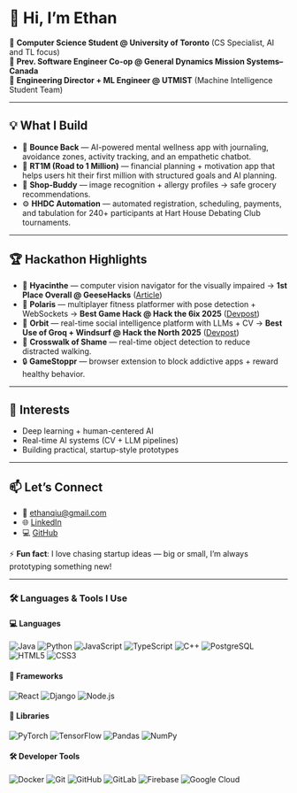 # 👋 Hi, I’m Ethan

🧠 **Computer Science Student @ University of Toronto** (CS Specialist, AI and TL focus)  
🤖 **Prev. Software Engineer Co-op @ General Dynamics Mission Systems–Canada**  
🚀 **Engineering Director + ML Engineer @ UTMIST** (Machine Intelligence Student Team)  

---

## 💡 What I Build  
- 💬 **Bounce Back** — AI-powered mental wellness app with journaling, avoidance zones, activity tracking, and an empathetic chatbot.  
- 💸 **RT1M (Road to 1 Million)** — financial planning + motivation app that helps users hit their first million with structured goals and AI planning.  
- 🛒 **Shop-Buddy** — image recognition + allergy profiles → safe grocery recommendations.  
- ⚙️ **HHDC Automation** — automated registration, scheduling, payments, and tabulation for 240+ participants at Hart House Debating Club tournaments.  

---

## 🏆 Hackathon Highlights  
- 🌸 **Hyacinthe** — computer vision navigator for the visually impaired → **1st Place Overall @ GeeseHacks** ([Article](#))  
- 🐾 **Polaris** — multiplayer fitness platformer with pose detection + WebSockets → **Best Game Hack @ Hack the 6ix 2025** ([Devpost](https://devpost.com/software/polaris))  
- 🧠 **Orbit** — real-time social intelligence platform with LLMs + CV → **Best Use of Groq + Windsurf @ Hack the North 2025** ([Devpost](https://devpost.com/software/orbit-59jths))  
- 🧍 **Crosswalk of Shame** — real-time object detection to reduce distracted walking.  
- 🔒 **GameStoppr** — browser extension to block addictive apps + reward healthy behavior.  

---

## 🌱 Interests  
- Deep learning + human-centered AI  
- Real-time AI systems (CV + LLM pipelines)  
- Building practical, startup-style prototypes  

---

## 📫 Let’s Connect  
- 📧 ethanqiu@gmail.com  
- 🌐 [LinkedIn](https://linkedin.com/in/qiu-ethan)  
- 💻 [GitHub](https://github.com/qiuethan)  

⚡ **Fun fact**: I love chasing startup ideas — big or small, I’m always prototyping something new!  

---

### 🛠️ Languages & Tools I Use

#### 💻 Languages
![Java](https://img.shields.io/badge/-Java-007396?style=flat-square&logo=java&logoColor=ffffff)
![Python](https://img.shields.io/badge/-Python-3776AB?style=flat-square&logo=python&logoColor=ffffff)
![JavaScript](https://img.shields.io/badge/-JavaScript-F7DF1E?style=flat-square&logo=javascript&logoColor=black)
![TypeScript](https://img.shields.io/badge/-TypeScript-3178C6?style=flat-square&logo=typescript&logoColor=ffffff)
![C++](https://img.shields.io/badge/-C++-00599C?style=flat-square&logo=cplusplus&logoColor=ffffff)
![PostgreSQL](https://img.shields.io/badge/-PostgreSQL-4169E1?style=flat-square&logo=postgresql&logoColor=ffffff)
![HTML5](https://img.shields.io/badge/-HTML5-E34F26?style=flat-square&logo=html5&logoColor=ffffff)
![CSS3](https://img.shields.io/badge/-CSS3-1572B6?style=flat-square&logo=css3&logoColor=ffffff)

#### 🧰 Frameworks
![React](https://img.shields.io/badge/-React-61DAFB?style=flat-square&logo=react&logoColor=black)
![Django](https://img.shields.io/badge/-Django-092E20?style=flat-square&logo=django&logoColor=ffffff)
![Node.js](https://img.shields.io/badge/-Node.js-339933?style=flat-square&logo=node.js&logoColor=ffffff)

#### 🧪 Libraries
![PyTorch](https://img.shields.io/badge/-PyTorch-EE4C2C?style=flat-square&logo=pytorch&logoColor=ffffff)
![TensorFlow](https://img.shields.io/badge/-TensorFlow-FF6F00?style=flat-square&logo=tensorflow&logoColor=ffffff)
![Pandas](https://img.shields.io/badge/-Pandas-150458?style=flat-square&logo=pandas&logoColor=ffffff)
![NumPy](https://img.shields.io/badge/-NumPy-013243?style=flat-square&logo=numpy&logoColor=ffffff)

#### 🛠️ Developer Tools
![Docker](https://img.shields.io/badge/-Docker-2496ED?style=flat-square&logo=docker&logoColor=ffffff)
![Git](https://img.shields.io/badge/-Git-F05032?style=flat-square&logo=git&logoColor=ffffff)
![GitHub](https://img.shields.io/badge/-GitHub-181717?style=flat-square&logo=github&logoColor=ffffff)
![GitLab](https://img.shields.io/badge/-GitLab-FC6D26?style=flat-square&logo=gitlab&logoColor=ffffff)
![Firebase](https://img.shields.io/badge/-Firebase-FFCA28?style=flat-square&logo=firebase&logoColor=000000)
![Google Cloud](https://img.shields.io/badge/-Google%20Cloud-4285F4?style=flat-square&logo=google-cloud&logoColor=ffffff)
